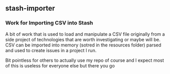 ## stash-importer

### Work for Importing CSV into Stash

A bit of work that is used to load and manipulate a CSV file originally
from a side project of technologies that are worth investigating or
maybe will be.  CSV can be imported into memory (sotred in the resources
folder) parsed and used to create issues in a project I run.

Bit pointless for others to actually use my repo of course and I expect
most of this is useless for everyone else but there you go

